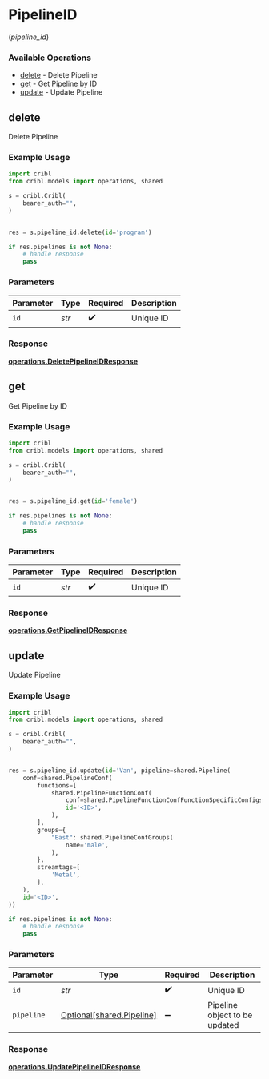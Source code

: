 # PipelineID
(*pipeline_id*)

### Available Operations

* [delete](#delete) - Delete Pipeline
* [get](#get) - Get Pipeline by ID
* [update](#update) - Update Pipeline

## delete

Delete Pipeline

### Example Usage

```python
import cribl
from cribl.models import operations, shared

s = cribl.Cribl(
    bearer_auth="",
)


res = s.pipeline_id.delete(id='program')

if res.pipelines is not None:
    # handle response
    pass
```

### Parameters

| Parameter          | Type               | Required           | Description        |
| ------------------ | ------------------ | ------------------ | ------------------ |
| `id`               | *str*              | :heavy_check_mark: | Unique ID          |


### Response

**[operations.DeletePipelineIDResponse](../../models/operations/deletepipelineidresponse.md)**


## get

Get Pipeline by ID

### Example Usage

```python
import cribl
from cribl.models import operations, shared

s = cribl.Cribl(
    bearer_auth="",
)


res = s.pipeline_id.get(id='female')

if res.pipelines is not None:
    # handle response
    pass
```

### Parameters

| Parameter          | Type               | Required           | Description        |
| ------------------ | ------------------ | ------------------ | ------------------ |
| `id`               | *str*              | :heavy_check_mark: | Unique ID          |


### Response

**[operations.GetPipelineIDResponse](../../models/operations/getpipelineidresponse.md)**


## update

Update Pipeline

### Example Usage

```python
import cribl
from cribl.models import operations, shared

s = cribl.Cribl(
    bearer_auth="",
)


res = s.pipeline_id.update(id='Van', pipeline=shared.Pipeline(
    conf=shared.PipelineConf(
        functions=[
            shared.PipelineFunctionConf(
                conf=shared.PipelineFunctionConfFunctionSpecificConfigs(),
                id='<ID>',
            ),
        ],
        groups={
            "East": shared.PipelineConfGroups(
                name='male',
            ),
        },
        streamtags=[
            'Metal',
        ],
    ),
    id='<ID>',
))

if res.pipelines is not None:
    # handle response
    pass
```

### Parameters

| Parameter                                                    | Type                                                         | Required                                                     | Description                                                  |
| ------------------------------------------------------------ | ------------------------------------------------------------ | ------------------------------------------------------------ | ------------------------------------------------------------ |
| `id`                                                         | *str*                                                        | :heavy_check_mark:                                           | Unique ID                                                    |
| `pipeline`                                                   | [Optional[shared.Pipeline]](../../models/shared/pipeline.md) | :heavy_minus_sign:                                           | Pipeline object to be updated                                |


### Response

**[operations.UpdatePipelineIDResponse](../../models/operations/updatepipelineidresponse.md)**

